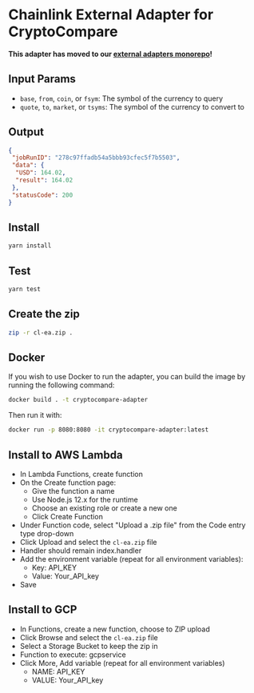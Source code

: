 # Chainlink External Adapter for CryptoCompare

**This adapter has moved to our [external adapters monorepo](https://github.com/smartcontractkit/external-adapters-js)!**

## Input Params

- `base`, `from`, `coin`, or `fsym`: The symbol of the currency to query
- `quote`, `to`, `market`, or `tsyms`: The symbol of the currency to convert to

## Output

```json
{
 "jobRunID": "278c97ffadb54a5bbb93cfec5f7b5503",
 "data": {
  "USD": 164.02,
  "result": 164.02
 },
 "statusCode": 200
}
```

## Install

```bash
yarn install
```

## Test

```bash
yarn test
```

## Create the zip

```bash
zip -r cl-ea.zip .
```

## Docker

If you wish to use Docker to run the adapter, you can build the image by running the following command:

```bash
docker build . -t cryptocompare-adapter
```

Then run it with:

```bash
docker run -p 8080:8080 -it cryptocompare-adapter:latest
```

## Install to AWS Lambda

- In Lambda Functions, create function
- On the Create function page:
  - Give the function a name
  - Use Node.js 12.x for the runtime
  - Choose an existing role or create a new one
  - Click Create Function
- Under Function code, select "Upload a .zip file" from the Code entry type drop-down
- Click Upload and select the `cl-ea.zip` file
- Handler should remain index.handler
- Add the environment variable (repeat for all environment variables):
  - Key: API_KEY
  - Value: Your_API_key
- Save


## Install to GCP

- In Functions, create a new function, choose to ZIP upload
- Click Browse and select the `cl-ea.zip` file
- Select a Storage Bucket to keep the zip in
- Function to execute: gcpservice
- Click More, Add variable (repeat for all environment variables)
  - NAME: API_KEY
  - VALUE: Your_API_key
